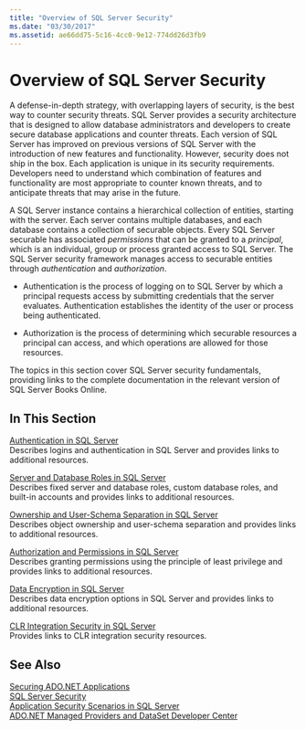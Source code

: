 ```yaml
---
title: "Overview of SQL Server Security"
ms.date: "03/30/2017"
ms.assetid: ae66dd75-5c16-4cc0-9e12-774dd26d3fb9
---
```

# Overview of SQL Server Security
A defense-in-depth strategy, with overlapping layers of security, is the best way to counter security threats. SQL Server provides a security architecture that is designed to allow database administrators and developers to create secure database applications and counter threats. Each version of SQL Server has improved on previous versions of SQL Server with the introduction of new features and functionality. However, security does not ship in the box. Each application is unique in its security requirements. Developers need to understand which combination of features and functionality are most appropriate to counter known threats, and to anticipate threats that may arise in the future.  
  
 A SQL Server instance contains a hierarchical collection of entities, starting with the server. Each server contains multiple databases, and each database contains a collection of securable objects. Every SQL Server securable has associated *permissions* that can be granted to a *principal*, which is an individual, group or process granted access to SQL Server. The SQL Server security framework manages access to securable entities through *authentication* and *authorization*.  
  
-   Authentication is the process of logging on to SQL Server by which a principal requests access by submitting credentials that the server evaluates. Authentication establishes the identity of the user or process being authenticated.  
  
-   Authorization is the process of determining which securable resources a principal can access, and which operations are allowed for those resources.  
  
 The topics in this section cover SQL Server security fundamentals, providing links to the complete documentation in the relevant version of SQL Server Books Online.  
  
## In This Section  
 [Authentication in SQL Server](../../../../../docs/framework/data/adonet/sql/authentication-in-sql-server.md)  
 Describes logins and authentication in SQL Server and provides links to additional resources.  
  
 [Server and Database Roles in SQL Server](../../../../../docs/framework/data/adonet/sql/server-and-database-roles-in-sql-server.md)  
 Describes fixed server and database roles, custom database roles, and built-in accounts and provides links to additional resources.  
  
 [Ownership and User-Schema Separation in SQL Server](../../../../../docs/framework/data/adonet/sql/ownership-and-user-schema-separation-in-sql-server.md)  
 Describes object ownership and  user-schema separation and provides links to additional resources.  
  
 [Authorization and Permissions in SQL Server](../../../../../docs/framework/data/adonet/sql/authorization-and-permissions-in-sql-server.md)  
 Describes granting permissions using the principle of least privilege and provides links to additional resources.  
  
 [Data Encryption in SQL Server](../../../../../docs/framework/data/adonet/sql/data-encryption-in-sql-server.md)  
 Describes data encryption options in SQL Server and provides links to additional resources.  
  
 [CLR Integration Security in SQL Server](../../../../../docs/framework/data/adonet/sql/clr-integration-security-in-sql-server.md)  
 Provides links to CLR integration security resources.  
  
## See Also  
 [Securing ADO.NET Applications](../../../../../docs/framework/data/adonet/securing-ado-net-applications.md)  
 [SQL Server Security](../../../../../docs/framework/data/adonet/sql/sql-server-security.md)  
 [Application Security Scenarios in SQL Server](../../../../../docs/framework/data/adonet/sql/application-security-scenarios-in-sql-server.md)  
 [ADO.NET Managed Providers and DataSet Developer Center](http://go.microsoft.com/fwlink/?LinkId=217917)
